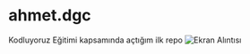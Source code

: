 # ahmet.dgc
Kodluyoruz Eğitimi kapsamında açtığım ilk repo
![Ekran Alıntısı](https://user-images.githubusercontent.com/117443330/200179422-e2b7a21f-e102-4cb7-bf44-871c94a8e0b0.PNG)
